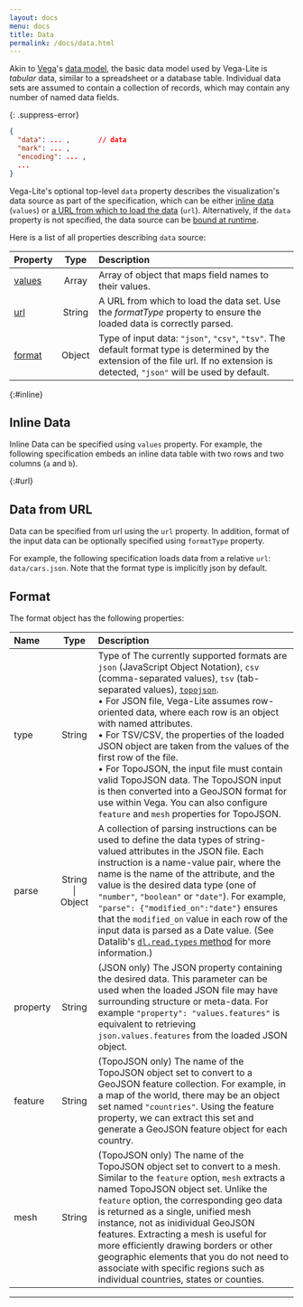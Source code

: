 ```yaml
---
layout: docs
menu: docs
title: Data
permalink: /docs/data.html
---
```


Akin to [Vega](https://www.github.com/vega/vega)'s [data model](https://www.github.com/vega/vega/wiki/Data), the basic data model used by Vega-Lite is *tabular* data, similar to a spreadsheet or a database table. Individual data sets are assumed to contain a collection of records, which may contain any number of named data fields.

{: .suppress-error}
```json
{
  "data": ... ,       // data
  "mark": ... ,
  "encoding": ... ,
  ...
}
```

Vega-Lite's optional top-level `data` property describes the visualization's data source as part of the specification, which can be either [inline data](#inline) (`values`) or [a URL from which to load the data](#url) (`url`).  Alternatively, if the `data` property is not specified, the data source can be [bound at runtime](#runtime).

Here is a list of all properties describing `data` source:

| Property      | Type          | Description    |
| :------------ |:-------------:| :------------- |
| [values](#inline-data) | Array         | Array of object that maps field names to their values. |
| [url](#data-from-url) | String         | A URL from which to load the data set. Use the _formatType_ property to ensure the loaded data is correctly parsed. |
| [format](#format)     | Object         | Type of input data: `"json"`, `"csv"`, `"tsv"`. The default format type is determined by the extension of the file url. If no extension is detected, `"json"` will be used by default. |

{:#inline}
## Inline Data

Inline Data can be specified using `values` property.
For example, the following specification embeds an inline data table with two rows and two columns (`a` and `b`).

<span class="vl-example" data-name="bar"></span>

{:#url}
## Data from URL

Data can be specified from url using the `url` property. In addition, format of the input data can be optionally specified using `formatType` property.

For example, the following specification loads data from a relative `url`: `data/cars.json`. Note that the format type is implicitly json by default.

<span class="vl-example" data-name="scatter"></span>

## Format

The format object has the following properties:

| Name          | Type          | Description    |
| :------------ |:-------------:| :------------- |
| type          | String        | Type of The currently supported formats are `json` (JavaScript Object Notation), `csv` (comma-separated values), `tsv` (tab-separated values), [`topojson`](https://github.com/mbostock/topojson/wiki). <br/> • For JSON file, Vega-Lite assumes row-oriented data, where each row is an object with named attributes. <br/> • For TSV/CSV, the properties of the loaded JSON object are taken from the values of the first row of the file. <br/> • For TopoJSON, the input file must contain valid TopoJSON data. The TopoJSON input is then converted into a GeoJSON format for use within Vega.  You can also configure `feature` and `mesh` properties for TopoJSON.  |
| parse         | String &#124; Object | A collection of parsing instructions can be used to define the data types of string-valued attributes in the JSON file. Each instruction is a name-value pair, where the name is the name of the attribute, and the value is the desired data type (one of `"number"`, `"boolean"` or `"date"`). For example, `"parse": {"modified_on":"date"}` ensures that the `modified_on` value in each row of the input data is parsed as a Date value. (See Datalib's [`dl.read.types` method](https://github.com/vega/datalib/wiki/Import#dl_read_types) for more information.)|
| property      | String        | (JSON only) The JSON property containing the desired data. This parameter can be used when the loaded JSON file may have surrounding structure or meta-data. For example `"property": "values.features"` is equivalent to retrieving `json.values.features` from the loaded JSON object. |
| feature       | String        | (TopoJSON only) The name of the TopoJSON object set to convert to a GeoJSON feature collection. For example, in a map of the world, there may be an object set named `"countries"`. Using the feature property, we can extract this set and generate a GeoJSON feature object for each country. |
| mesh          | String        | (TopoJSON only) The name of the TopoJSON object set to convert to a mesh. Similar to the `feature` option, `mesh` extracts a named TopoJSON object set. Unlike the `feature` option, the corresponding geo data is returned as a single, unified mesh instance, not as inidividual GeoJSON features. Extracting a mesh is useful for more efficiently drawing borders or other geographic elements that you do not need to associate with specific regions such as individual countries, states or counties. |

-----